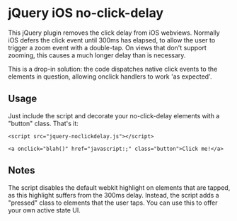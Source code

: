 jQuery iOS no-click-delay
=========================

This jQuery plugin removes the click delay from iOS webviews. Normally iOS defers the click event until 300ms has 
elapsed, to allow the user to trigger a zoom event with a double-tap. On views that don't support zooming, this
causes a much longer delay than is necessary.

This is a drop-in solution: the code dispatches native click events to the elements in question, allowing onclick
handlers to work 'as expected'.

Usage
-----

Just include the script and decorate your no-click-delay elements with a "button" class. That's it:

    <script src="jquery-noclickdelay.js"></script>
    
    <a onclick="blah()" href="javascript:;" class="button">Click me!</a>
    
Notes
-----

The script disables the default webkit highlight on elements that are tapped, as this highlight suffers from the 
300ms delay. Instead, the script adds a "pressed" class to elements that the user taps. You can use this to offer your own active 
state UI.
